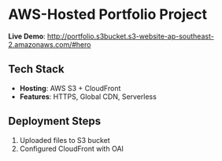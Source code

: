 # AWS-Hosted Portfolio Project  
**Live Demo**: http://portfolio.s3bucket.s3-website-ap-southeast-2.amazonaws.com/#hero

## Tech Stack  
- **Hosting**: AWS S3 + CloudFront  
- **Features**: HTTPS, Global CDN, Serverless  

## Deployment Steps  
1. Uploaded files to S3 bucket  
2. Configured CloudFront with OAI  


  
